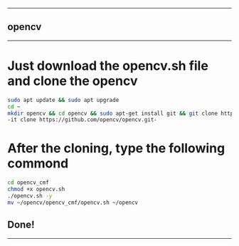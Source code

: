 -------
## opencv
-------
# Just download the opencv.sh file and clone the opencv
```bash
sudo apt update && sudo apt upgrade
cd ~
mkdir opencv && cd opencv && sudo apt-get install git && git clone https://github.com/cmftom/opencv_cmf
-it clone https://github.com/opencv/opencv.git-
```
# After the cloning, type the following commond
```bash
cd opencv_cmf
chmod +x opencv.sh
./opencv.sh -y
mv ~/opencv/opencv_cmf/opencv.sh ~/opencv

```
## Done!
-------
